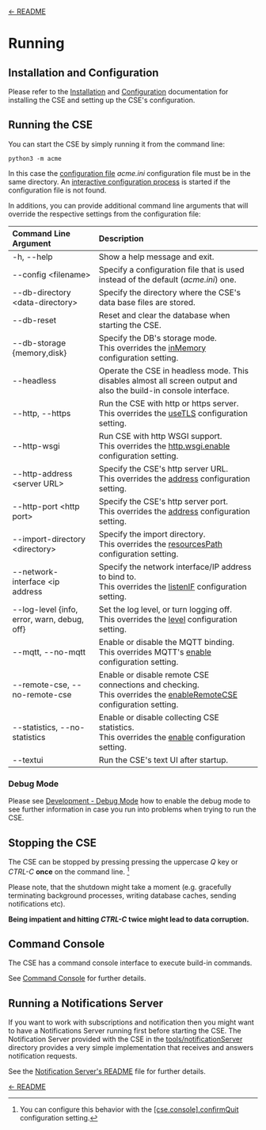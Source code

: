 [← README](../README.md) 

# Running

## Installation and Configuration

Please refer to the [Installation](Installation.md) and [Configuration](Configuration.md) documentation for
installing the CSE and setting up the CSE's configuration. 

## Running the CSE

You can start the CSE by simply running it from the command line:

	python3 -m acme

In this case the [configuration file](Configuration.md) *acme.ini* configuration file must be in the same directory. An [interactive
configuration process](Installation.md#first_setup) is started if the configuration file is not found.

In additions, you can provide additional command line arguments that will override the respective settings from the configuration file:

| Command Line Argument                       | Description                                                                                                                                       |
|:--------------------------------------------|:--------------------------------------------------------------------------------------------------------------------------------------------------|
| -h, --help                                  | Show a help message and exit.                                                                                                                     |
| --config &lt;filename>                      | Specify a configuration file that is used instead of the default (*acme.ini*) one.                                                                |
| --db-directory &lt;data-directory>          | Specify the directory where the CSE's data base files are stored.                                                                                 |
| --db-reset                                  | Reset and clear the database when starting the CSE.                                                                                               |
| --db-storage {memory,disk}                  | Specify the DB\'s storage mode.<br />This overrides the [inMemory](Configuration.md#database) configuration setting.                              |
| --headless                                  | Operate the CSE in headless mode. This disables almost all screen output and also the build-in console interface.                                 |
| --http, --https                             | Run the CSE with http or https server.<br />This overrides the [useTLS](Configuration.md#security) configuration setting.                         |
| --http-wsgi                                 | Run CSE with http WSGI support.<br />This overrides the [http.wsgi.enable]() configuration setting.                                               |
| --http-address &lt;server URL>              | Specify the CSE\'s http server URL.<br />This overrides the [address](Configuration.md#http_server) configuration setting.                        |
| --http-port &lt;http port>                  | Specify the CSE\'s http server port.<br />This overrides the [address](Configuration.md#http_port) configuration setting.                         |
| --import-directory &lt;directory>           | Specify the import directory.<br />This overrides the [resourcesPath](Configuration.md#general) configuration setting.                            |
| --network-interface &lt;ip address          | Specify the network interface/IP address to bind to.<br />This overrides the [listenIF](Configuration.md#server_http) configuration setting.      |
| --log-level {info, error, warn, debug, off} | Set the log level, or turn logging off.<br />This overrides the [level](Configuration.md#logging) configuration setting.                          |
| --mqtt, --no-mqtt                           | Enable or disable the MQTT binding.<br />This overrides MQTT's [enable](Configuration.md#client_mqtt) configuration setting.                      |
| --remote-cse, --no-remote-cse               | Enable or disable remote CSE connections and checking.<br />This overrides the [enableRemoteCSE](Configuration.md#general) configuration setting. |
| --statistics, --no-statistics               | Enable or disable collecting CSE statistics.<br />This overrides the [enable](Configuration.md#statistics) configuration setting.                 |
| --textui                                    | Run the CSE's text UI after startup.                                                                                                              |



### Debug Mode

Please see [Development - Debug Mode](Development.md#debug-mode) how to enable the debug mode to see further information in case you run into problems when trying to run the CSE.


## Stopping the CSE

The CSE can be stopped by pressing pressing the uppercase *Q* key or *CTRL-C* **once** on the command line. [^1]

[^1]: You can configure this behavior with the [\[cse.console\].confirmQuit](Configuration.md#console) configuration setting.

Please note, that the shutdown might take a moment (e.g. gracefully terminating background processes, writing database caches, sending notifications etc). 

**Being impatient and hitting *CTRL-C* twice might lead to data corruption.**



## Command Console

The CSE has a command console interface to execute build-in commands. 

See [Command Console](Console.md) for further details.



## Running a Notifications Server

If you want to work with subscriptions and notification then you might want to have a Notifications Server running first before starting the CSE. The Notification Server provided with the CSE in the [tools/notificationServer](../tools/notificationServer) directory provides a very simple implementation that receives and answers notification requests.

See the [Notification Server's README](../tools/notificationServer/README.md) file for further details.

[← README](../README.md) 
